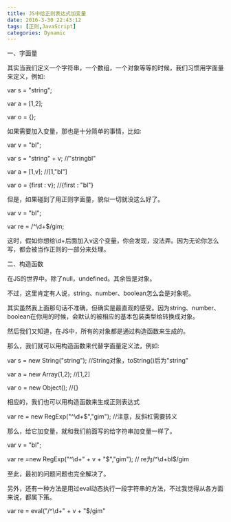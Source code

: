 ```yaml
---
title: JS中给正则表达式加变量
date: 2016-3-30 22:43:12
tags: [正则,JavaScript]
categories: Dynamic
---
```


一、字面量

其实当我们定义一个字符串，一个数组，一个对象等等的时候，我们习惯用字面量来定义，例如:
<!-- more -->
var s = "string";

var a = [1,2];

var o = {};

 

如果需要加入变量，那也是十分简单的事情，比如:

var v = "bl";

 

var s = "string" + v;  //"stringbl"

var a = [1,v];  //[1,"bl"]

var o = {first : v};  //{first : "bl"}

 

但是，如果碰到了用正则字面量，貌似一切就没这么好了。

var v = "bl";

var re = /^\d+$/gim;

这时，假如你想给\d+后面加入v这个变量，你会发现，没法弄。因为无论你怎么写，都会被当作正则的一部分来处理。



二、构造函数

在JS的世界中。除了null，undefined。其余皆是对象。

不过，这里肯定有人说，string、number、boolean怎么会是对象呢。

其实虽然我上面那句话不准确，但确实是最直观的感受。因为string、number、boolean在你用的时候，会默认的被相应的基本包装类型给转换成对象。

然后我们又知道，在JS中，所有的对象都是通过构造函数来生成的。

那么，我们就可以用构造函数来代替字面量定义法，例如:

var s = new String("string"); //String对象，toString()后为"string"

var a = new Array(1,2); //[1,2]

var o = new Object();  //{}

 

相应的，我们也可以用构造函数来生成正则表达式

var re = new RegExp("^\\d+$","gim"); //注意，反斜杠需要转义

那么，给它加变量，就和我们前面写的给字符串加变量一样了。

var v = "bl";

var re =new RegExp("^\\d+" + v + "$","gim"); // re为/^\d+bl$/gim

至此，最初的问题问题也完全解决了。



另外，还有一种方法是用过eval动态执行一段字符串的方法，不过我觉得从各方面来说，都属下策。

var re = eval("/^\\d+" + v + "$/gim"

